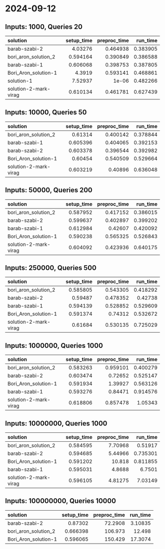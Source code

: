 # 2024-09-12

## Inputs: 1000, Queries 20

| solution              |   setup_time |   preproc_time |   run_time |
|:----------------------|-------------:|---------------:|-----------:|
| barab-szabi-2         |     4.03276  |       0.464938 |   0.383905 |
| bori_aron_solution_2  |     0.594164 |       0.390849 |   0.386588 |
| barab-szabi-1         |     0.606068 |       0.398753 |   0.387805 |
| Bori_Aron_solution-1  |     4.3919   |       0.593141 |   0.468861 |
| solution-1            |     7.52937  |       1e-06    |   0.482266 |
| solution-2-mark-virag |     0.610134 |       0.461781 |   0.627439 |

## Inputs: 10000, Queries 50

| solution              |   setup_time |   preproc_time |   run_time |
|:----------------------|-------------:|---------------:|-----------:|
| bori_aron_solution_2  |     0.61314  |       0.400142 |   0.378844 |
| barab-szabi-1         |     0.605396 |       0.404065 |   0.392153 |
| barab-szabi-2         |     0.603378 |       0.396544 |   0.392982 |
| Bori_Aron_solution-1  |     0.60454  |       0.540509 |   0.529664 |
| solution-2-mark-virag |     0.603219 |       0.40896  |   0.636048 |

## Inputs: 50000, Queries 200

| solution              |   setup_time |   preproc_time |   run_time |
|:----------------------|-------------:|---------------:|-----------:|
| bori_aron_solution_2  |     0.587952 |       0.417152 |   0.386015 |
| barab-szabi-2         |     0.599637 |       0.402897 |   0.399202 |
| barab-szabi-1         |     0.612984 |       0.42607  |   0.420092 |
| Bori_Aron_solution-1  |     0.590238 |       0.565325 |   0.526843 |
| solution-2-mark-virag |     0.604092 |       0.423936 |   0.640175 |

## Inputs: 250000, Queries 500

| solution              |   setup_time |   preproc_time |   run_time |
|:----------------------|-------------:|---------------:|-----------:|
| bori_aron_solution_2  |     0.585805 |       0.543305 |   0.418292 |
| barab-szabi-2         |     0.59487  |       0.478352 |   0.42738  |
| barab-szabi-1         |     0.594139 |       0.528852 |   0.529609 |
| Bori_Aron_solution-1  |     0.591374 |       0.74312  |   0.532672 |
| solution-2-mark-virag |     0.61684  |       0.530135 |   0.725029 |

## Inputs: 1000000, Queries 1000

| solution              |   setup_time |   preproc_time |   run_time |
|:----------------------|-------------:|---------------:|-----------:|
| bori_aron_solution_2  |     0.583263 |       0.959101 |   0.400279 |
| barab-szabi-2         |     0.603474 |       0.72652  |   0.525147 |
| Bori_Aron_solution-1  |     0.591934 |       1.39927  |   0.563126 |
| barab-szabi-1         |     0.593276 |       0.84471  |   0.914576 |
| solution-2-mark-virag |     0.618806 |       0.857478 |   1.05343  |

## Inputs: 10000000, Queries 1000

| solution              |   setup_time |   preproc_time |   run_time |
|:----------------------|-------------:|---------------:|-----------:|
| bori_aron_solution_2  |     0.584595 |        7.70968 |   0.51917  |
| barab-szabi-2         |     0.594685 |        5.44966 |   0.735301 |
| Bori_Aron_solution-1  |     0.591202 |       10.818   |   0.811855 |
| barab-szabi-1         |     0.595031 |        4.8688  |   6.7501   |
| solution-2-mark-virag |     0.596105 |        4.81275 |   7.03149  |

## Inputs: 100000000, Queries 10000

| solution             |   setup_time |   preproc_time |   run_time |
|:---------------------|-------------:|---------------:|-----------:|
| barab-szabi-2        |     0.87302  |        72.2908 |    3.10835 |
| bori_aron_solution_2 |     0.666398 |       106.973  |   12.498   |
| Bori_Aron_solution-1 |     0.596065 |       150.429  |   17.3074  |